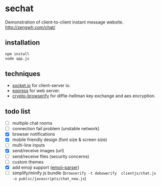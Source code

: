 # sechat

Demonstration of client-to-client instant message website. http://zengwh.com/chat/

## installation

```bash
npm install
node app.js
```

## techniques

+ [socket.io](https://socket.io/) for client-server io.
+ [express](https://expressjs.com/) for web server.
+ [crypto-browserify](https://github.com/crypto-browserify/crypto-browserify) for diffie-hellman key exchange and aes encryption.

## todo list

- [ ] multiple chat rooms
- [ ] connection fail problem (unstable network)
- [x] browser notifications
- [x] mobile friendly design (font size & screen size)
- [ ] multi-line inputs
- [x] send/receive images (url)
- [ ] send/receive files (security concerns)
- [ ] custom themes
- [x] add emoji support ([emoji-parser](https://github.com/frissdiegurke/emoji-parser))
- [ ] simplify/minify js bundle (`browserify -t debowerify  clientjs/chat.js -o public/javascripts/chat_new.js`)
